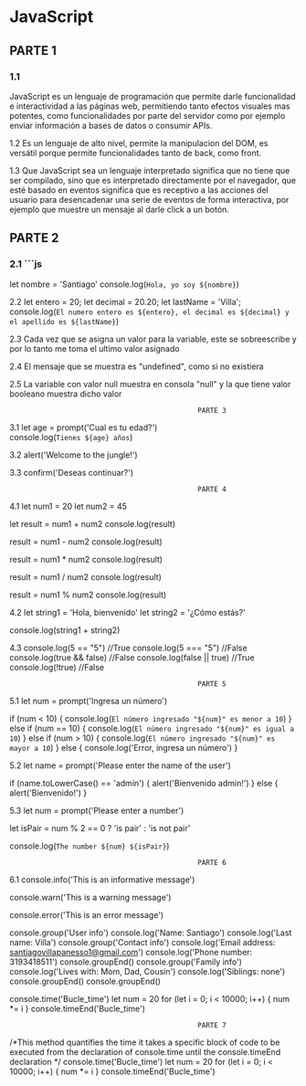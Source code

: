 # JavaScript

##                                                  PARTE 1
### 1.1  
JavaScript es un lenguaje de programación que permite darle funcionalidad e interactividad a las páginas web, permitiendo tanto efectos visuales mas potentes, como funcionalidades por parte del servidor como por ejemplo enviar información a bases de datos o consumir APIs.

1.2 
Es un lenguaje de alto nivel, permite la manipulacion del DOM, es versátil porque permite funcionalidades tanto de back, como front.

1.3 Que JavaScript sea un lenguaje interpretado significa que no tiene que ser compilado, sino que es interpretado directamente por el navegador, que esté basado en eventos significa que es receptivo a las acciones del usuario para desencadenar una serie de eventos de forma interactiva, por ejemplo que muestre un mensaje al darle click a un botón.

##                                                  PARTE 2
### 2.1 ```js
let nombre = 'Santiago'
console.log(`Hola, yo soy ${nombre}`)

2.2 let entero = 20;
let decimal = 20.20;
let lastName = 'Villa';
console.log(`El numero entero es ${entero}, el decimal es ${decimal} y el apellido es ${lastName}`)

2.3 Cada vez que se asigna un valor para la variable, este se sobreescribe y por lo tanto me toma el ultimo valor asignado

2.4 El mensaje que se muestra es "undefined", como si no existiera

2.5 La variable con valor null muestra en consola "null" y la que tiene valor booleano muestra dicho valor

                                                  PARTE 3

3.1 let age = prompt('Cual es tu edad?')  
console.log(`Tienes ${age} años`)

3.2 alert('Welcome to the jungle!')

3.3 confirm('Deseas continuar?')

                                                  PARTE 4

4.1 let num1 = 20
let num2 = 45

let result = num1 + num2
console.log(result)

result = num1 - num2
console.log(result)

result = num1 * num2
console.log(result)

result = num1 / num2
console.log(result)

result = num1 % num2
console.log(result)

4.2 let string1 = 'Hola, bienvenido'
let string2 = '¿Cómo estás?'

console.log(string1 + string2)

4.3 console.log(5 == "5")  //True
console.log(5 === "5")  //False
console.log(true && false)  //False
console.log(false || true)   //True
console.log(!true)   //False

                                                  PARTE 5

5.1 let num = prompt('Ingresa un número')

if (num < 10) {
    console.log(`El número ingresado "${num}" es menor a 10`)
} else if (num == 10) {
    console.log(`El número ingresado "${num}" es igual a 10`)
} else if (num > 10) {
    console.log(`El número ingresado "${num}" es mayor a 10`)
} else {
    console.log('Error, ingresa un número')
}

5.2 let name = prompt('Please enter the name of the user')

if (name.toLowerCase() == 'admin') {
    alert('Bienvenido admin!')
} else {
    alert('Bienvenido!')
}

5.3 let num = prompt('Please enter a number')

let isPair = num % 2 == 0 ? 'is pair' : 'is not pair'

console.log(`The number ${num} ${isPair}`)


                                                  PARTE 6

6.1 
console.info('This is an informative message')

console.warn('This is a warning message')

console.error('This is an error message')

console.group('User info')
console.log('Name: Santiago')
console.log('Last name: Villa')
console.group('Contact info')
console.log('Email address: santiagovillapanesso1@gmail.com')
console.log('Phone number: 3193418511')
console.groupEnd()
console.group('Family info')
console.log('Lives with: Mom, Dad, Cousin')
console.log('Siblings: none')
console.groupEnd()
console.groupEnd()

console.time('Bucle_time')
let num = 20
for (let i = 0; i < 10000; i++) {
    num *= i
}
console.timeEnd('Bucle_time')

                                                  PARTE 7

/*This method quantifies the time it takes a specific block of code to be executed from the declaration of console.time until the console.timeEnd declaration */
console.time('Bucle_time')
let num = 20
for (let i = 0; i < 10000; i++) {
    num *= i
}
console.timeEnd('Bucle_time')
